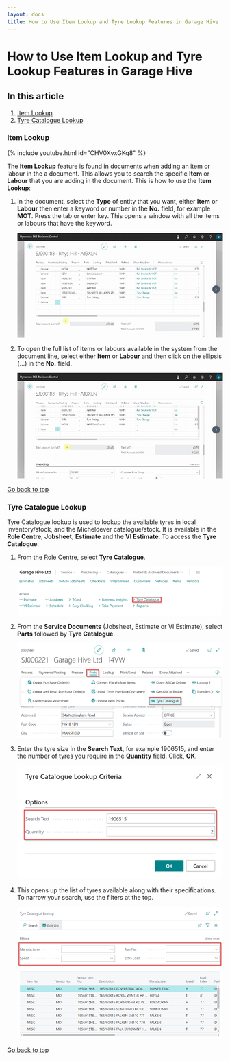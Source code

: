 ```yaml
---
layout: docs
title: How to Use Item Lookup and Tyre Lookup Features in Garage Hive
---
```


<a name="top"></a>

# How to Use Item Lookup and Tyre Lookup Features in Garage Hive

## In this article
1. [Item Lookup](#item-lookup)
2. [Tyre Catalogue Lookup](#tyre-catalogue-lookup)

### Item Lookup

   {% include youtube.html id="CHV0XvxGKq8" %}

The **Item Lookup** feature is found in documents when adding an item or labour in the a document. This allows you to search the specific **Item** or **Labour** that you are adding in the document. This is how to use the **Item Lookup**:
1. In the document, select the **Type** of entity that you want, either **Item** or **Labour** then enter a keyword or number in the **No.** field, for example **MOT**. Press the tab or enter key. This opens a window with all the items or labours that have the keyword.

   ![](media/garagehive-item-lookup1.gif)

2. To open the full list of items or labours available in the system from the document line, select either **Item** or **Labour** and then click on the ellipsis (...) in the **No.** field.

   ![](media/garagehive-item-lookup2.gif)

[Go back to top](#top)

### Tyre Catalogue Lookup
Tyre Catalogue lookup is used to lookup the available tyres in local inventory/stock, and the Micheldever catalogue/stock. It is available in the **Role Centre**, **Jobsheet**, **Estimate** and the **VI Estimate**. To access the **Tyre Catalogue**:
1. From the Role Centre, select **Tyre Catalogue**.

   ![](media/garagehive-tyre-catalogue1.png)

2. From the **Service Documents** (Jobsheet, Estimate or VI Estimate), select **Parts** followed by **Tyre Catalogue**.

   ![](media/garagehive-tyre-catalogue4.png)

3. Enter the tyre size in the **Search Text**, for example 1906515, and enter the number of tyres you require in the **Quantity** field. Click, **OK**.

   ![](media/garagehive-tyre-catalogue2.png)

4. This opens up the list of tyres available along with their specifications. To narrow your search, use the filters at the top.

   ![](media/garagehive-tyre-catalogue3.png)

[Go back to top](#top)